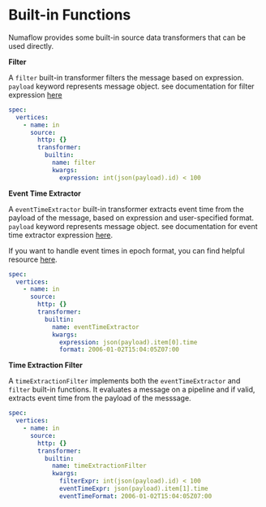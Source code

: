 # Built-in Functions

Numaflow provides some built-in source data transformers that can be used directly.

**Filter**

A `filter` built-in transformer filters the message based on expression. `payload` keyword represents message object.
see documentation for filter expression [here](filter.md#expression)

```yaml
spec:
  vertices:
    - name: in
      source:
        http: {}
        transformer:
          builtin:
            name: filter
            kwargs:
              expression: int(json(payload).id) < 100
```

**Event Time Extractor**

A `eventTimeExtractor` built-in transformer extracts event time from the payload of the message, based on expression and user-specified format. `payload` keyword represents message object.
see documentation for event time extractor expression [here](event-time-extractor.md#expression).

If you want to handle event times in epoch format, you can find helpful resource [here](event-time-extractor.md#epoch-format).

```yaml
spec:
  vertices:
    - name: in
      source:
        http: {}
        transformer:
          builtin:
            name: eventTimeExtractor
            kwargs:
              expression: json(payload).item[0].time
              format: 2006-01-02T15:04:05Z07:00
```

**Time Extraction Filter**

A `timeExtractionFilter` implements both the `eventTimeExtractor` and `filter` built-in functions. It evaluates a message on a pipeline and if valid, extracts event time from the payload of the messsage.

```yaml
spec:
  vertices:
    - name: in
      source:
        http: {}
        transformer:
          builtin:
            name: timeExtractionFilter
            kwargs:
              filterExpr: int(json(payload).id) < 100
              eventTimeExpr: json(payload).item[1].time
              eventTimeFormat: 2006-01-02T15:04:05Z07:00
```
